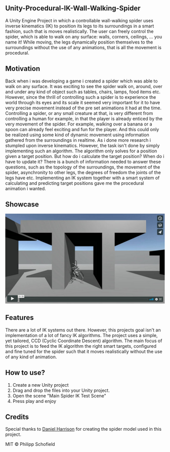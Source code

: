 ## Unity-Procedural-IK-Wall-Walking-Spider
A Unity Engine Project in which a controllable wall-walking spider uses inverse kinematics (IK) to position its legs to its surroundings in a smart fashion, such that is moves realistically.
The user can freely control the spider, which is able to walk on any surface: walls, corners, ceilings, ... you name it!
While moving, the legs dynamically position themselves to the surroundings without the use of any animations, that is all the movement is procedural.

## Motivation
Back when i was developing a game i created a spider which was able to walk on any surface. It was exciting to see the spider walk on, around, over and under any kind of object such as tables, chairs, lamps, food items etc.
However, since the thrill of controlling such a spider is to experience the world through its eyes and its scale it seemed very important for it to have very precise movement instead of the pre set animations it had at the time.
Controlling a spider, or any small creature at that, is very different from controlling a human for example, in that the player is already enticed by the very movement of the spider.
For example, walking over a banana or a spoon can already feel exciting and fun for the player. And this could only be realized using some kind of dynamic movement using information gathered from the surroundings in realtime.
As i done more research i stumpled upon inverse kinematics. However, the task isn't done by simply implementing such an algorithm.
The algorithm only solves for a position given a target position.
But how do i calculate the target position? When do i have to update it? There is a bunch of information needed to answer these questions, such as the topology of the surroundings, the movement of the spider, asynchronity to other legs, the degrees of freedom the joints of the legs have etc.
Implementing an IK system together with a smart system of calculating and predicting target positions gave me the procedural animation i wanted.

## Showcase
[![Watch Showcase](SpiderShowcaseVimeoPreview.png)](https://vimeo.com/400710898)

## Features
There are a lot of IK systems out there. However, this projects goal isn't an implementation of a lot of fancy IK algorithms.
The project uses a simple, yet tailored, CCD (Cyclic Coordinate Descent) algorithm.
The main focus of this project is to feed the IK algorithm the right smart targets, configured and fine tuned for the spider such that it moves realistically without the use of any kind of animation.

## How to use?
1. Create a new Unity project
2. Drag and drop the files into your Unity project.
3. Open the scene "Main Spider IK Test Scene" 
4. Press play and enjoy

## Credits
Special thanks to [Daniel Harrison](http://www.harrisondaniel.com/) for creating the spider model used in this project.

MIT © Philipp Schofield
